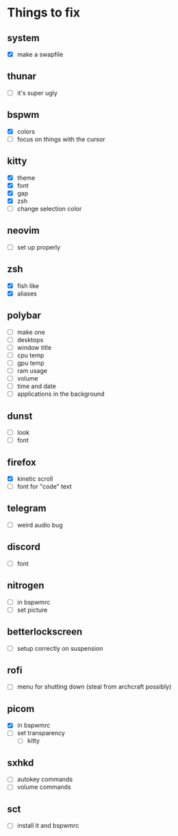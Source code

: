 # Things to fix

## system

- [x] make a swapfile

## thunar

- [ ] it's super ugly

## bspwm

- [x] colors
- [ ] focus on things with the cursor

## kitty

- [x] theme
- [x] font
- [x] gap
- [x] zsh
- [ ] change selection color

## neovim

- [ ] set up properly

## zsh

- [x] fish like
- [x] aliases

## polybar

- [ ] make one
- [ ] desktops
- [ ] window title
- [ ] cpu temp
- [ ] gpu temp
- [ ] ram usage
- [ ] volume
- [ ] time and date
- [ ] applications in the background

## dunst

- [ ] look
- [ ] font

## firefox

- [x] kinetic scroll
- [ ] font for "code" text

## telegram

- [ ] weird audio bug

## discord

- [ ] font

## nitrogen

- [ ] in bspwmrc
- [ ] set picture

## betterlockscreen

- [ ] setup correctly on suspension

## rofi

- [ ] menu for shutting down (steal from archcraft possibly)

## picom

- [x] in bspwmrc
- [ ] set transparency
  - [ ] kitty

## sxhkd

- [ ] autokey commands
- [ ] volume commands

## sct

- [ ] install it and bspwmrc

